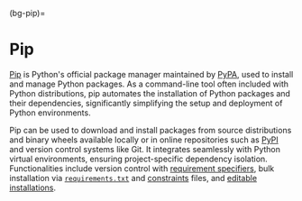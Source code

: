 (bg-pip)=
# Pip

[Pip](https://pip.pypa.io) is Python's official package manager maintained by [PyPA](#bg-pypa), 
used to install and manage Python packages. 
As a command-line tool often included with Python distributions, 
pip automates the installation of Python packages and their dependencies, 
significantly simplifying the setup and deployment of Python environments.

Pip can be used to download and install packages
from source distributions and binary wheels available locally or
in online repositories such as [PyPI](#bg-pypi)
and version control systems like Git.
It integrates seamlessly with Python virtual environments, 
ensuring project-specific dependency isolation.
Functionalities include version control with 
[requirement specifiers](https://pip.pypa.io/en/stable/reference/requirement-specifiers/),
bulk installation via [`requirements.txt`](https://pip.pypa.io/en/stable/reference/requirements-file-format/)
and [constraints](https://pip.pypa.io/en/stable/user_guide/#constraints-files) files,
and [editable installations](https://pip.pypa.io/en/stable/topics/local-project-installs/#editable-installs).
